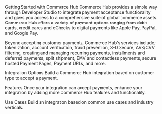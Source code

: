 Getting Started with Commerce Hub
Commerce Hub provides a simple way through Developer Studio to integrate payment acceptance functionality and gives you access to a comprehensive suite of global commerce assets. Commerce Hub offers a variety of payment options ranging from debit cards, credit cards and eChecks to digital payments like Apple Pay, PayPal, and Google Pay.

Beyond accepting customer payments, Commerce Hub's services include; tokenization, account verification, fraud prevention, 3-D Secure, AVS/CVV filtering, creating and managing recurring payments, installments and deferred payments, split shipment, EMV and contactless payments, secure hosted Payment Pages, Payment URLs, and more.

Integration Options
Build a Commerce Hub integration based on customer type to accept a payment.

Features
Once your integration can accept payments, enhance your integration by adding more Commerce Hub features and functionality.

Use Cases
Build an integration based on common use cases and industry verticals.